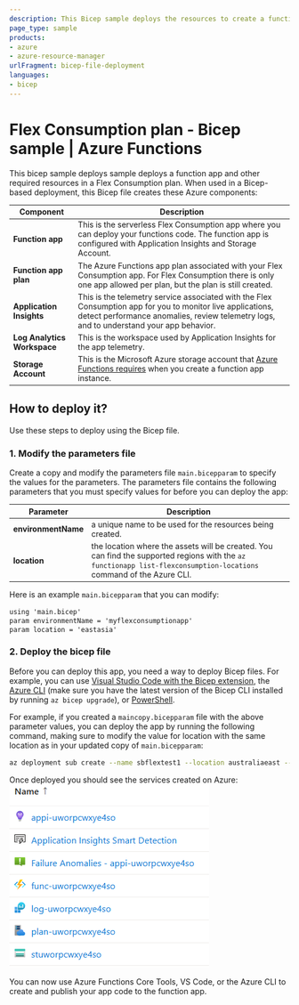 ```yaml
---
description: This Bicep sample deploys the resources to create a function app in Azure Functions that runs in a Flex Consumption plan.
page_type: sample
products:
- azure
- azure-resource-manager
urlFragment: bicep-file-deployment
languages:
- bicep
---
```


# Flex Consumption plan - Bicep sample | Azure Functions

This bicep sample deploys sample deploys a function app and other required resources in a Flex Consumption plan. When used in a Bicep-based deployment, this Bicep file creates these Azure components:

| Component | Description |
| ---- | ---- |
| **Function app** | This is the serverless Flex Consumption app where you can deploy your functions code. The function app is configured with Application Insights and Storage Account.|
| **Function app plan** | The Azure Functions app plan associated with your Flex Consumption app. For Flex Consumption there is only one app allowed per plan, but the plan is still created.|
| **Application Insights** | This is the telemetry service associated with the Flex Consumption app for you to monitor live applications, detect performance anomalies, review telemetry logs, and to understand your app behavior.|
| **Log Analytics Workspace** | This is the workspace used by Application Insights for the app telemetry.|
| **Storage Account** | This is the Microsoft Azure storage account that [Azure Functions requires](https://learn.microsoft.com/azure/azure-functions/storage-considerations) when you create a function app instance.|

## How to deploy it?

Use these steps to deploy using the Bicep file.

### 1. Modify the parameters file

Create a copy and modify the parameters file `main.bicepparam` to specify the values for the parameters. The parameters file contains the following parameters that you must specify values for before you can deploy the app:

| Parameter | Description |
| ---- | ---- |
| **environmentName** | a unique name to be used for the resources being created.|
| **location** | the location where the assets will be created. You can find the supported regions with the `az functionapp list-flexconsumption-locations` command of the Azure CLI.|

Here is an example `main.bicepparam` that you can modify:

```bicep
using 'main.bicep'
param environmentName = 'myflexconsumptionapp'
param location = 'eastasia'
```

### 2. Deploy the bicep file

Before you can deploy this app, you need a way to deploy Bicep files. For example, you can use [Visual Studio Code with the Bicep extension](https://learn.microsoft.com/azure/azure-resource-manager/bicep/deploy-vscode), the [Azure CLI](https://learn.microsoft.com/azure/azure-resource-manager/bicep/deploy-cli) (make sure you have the latest version of the Bicep CLI installed by running `az bicep upgrade`), or [PowerShell](https://learn.microsoft.com/azure/azure-resource-manager/bicep/deploy-powershell).

For example, if you created a `maincopy.bicepparam` file with the above parameter values, you can deploy the app by running the following command, making sure to modify the value for location with the same location as in your updated copy of `main.bicepparam`:

```bash
az deployment sub create --name sbflextest1 --location australiaeast --template-file main.bicep --parameters main.bicepparam
```

Once deployed you should see the services created on Azure:
![Resources described above in the resource group](resources.png)

You can now use Azure Functions Core Tools, VS Code, or the Azure CLI to create and publish your app code to the function app. 
